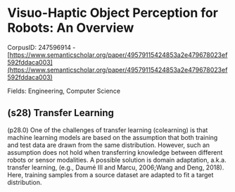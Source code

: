 # Visuo-Haptic Object Perception for Robots: An Overview

CorpusID: 247596914 - [https://www.semanticscholar.org/paper/49579115424853a2e479678023ef592fddaca003](https://www.semanticscholar.org/paper/49579115424853a2e479678023ef592fddaca003)

Fields: Engineering, Computer Science

## (s28) Transfer Learning
(p28.0) One of the challenges of transfer learning (colearning) is that machine learning models are based on the assumption that both training and test data are drawn from the same distribution. However, such an assumption does not hold when transferring knowledge between different robots or sensor modalities. A possible solution is domain adaptation, a.k.a. transfer learning, (e.g., Daumé III and Marcu, 2006;Wang and Deng, 2018). Here, training samples from a source dataset are adapted to fit a target distribution.
